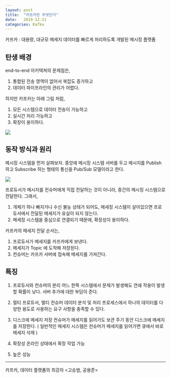 ```yaml
---
layout: post
title:  "카프카란 무엇인가"
date:   2019-12-21
categories: Kafka
---
```


카프카 : 대용량, 대규모 메세지 데이터를 빠르게 처리하도록 개발된 메시징 플랫폼

## 탄생 배경

end-to-end 아키텍쳐의 문제점은,

1. 통합된 전송 영역이 없어서 복잡도 증가하고
2. 데이터 파이프라인의 관리가 어렵다.

하지만 카프카는 아래 그림 처럼,

1. 모든 시스템으로 데이터 전송이 가능하고
2. 실시간 처리 가능하고
3. 확장이 용이하다.

![](/image/kafka_structure.png)

## 동작 방식과 원리

메시징 시스템을 먼저 살펴보자.
중앙에 메시징 시스템 서버를 두고 메시지를 Publish 하고 Subscribe 하는 형태의 통신을 Pub/Sub 모델이라고 한다.

![](/image/message-system-pub-sub.png)

프로듀서가 메시지를 컨슈머에게 직접 전달하는 것이 아니라, 중간의 메시징 시스템으로 전달한다. 그래서,

1. 개체가 하나 빠지거나 수신 불능 상태가 되어도, 메세징 시스템이 살아있으면 프로듀서에서 전달된 메세지가 유실이 되지 않는다.
2. 메세징 시스템을 중심으로 연결되기 때문에, 확장성이 용이하다.

카프카의 메세지 전달 순서는,

1. 프로듀서가 메세지를 카프카에게 보낸다.
2. 메세지가 Topic 에 도착해 저장된다.
3. 컨슈머는 카프카 서버에 접속해 메세지를 가져간다. 

## 특징

1. 프로듀서와 컨슈머의 분리
   어느 한쪽 시스템에서 문제가 발생해도 연쇄 작용이 발생할 확률이 낮다.
   서버 추가에 대한 부담이 준다.

2. 멀티 프로듀서, 멀티 컨슈머
   데이터 분석 및 처리 프로세스에서 하나의 데이터를 다양한 용도로 사용하는 요구 사항을 충족할 수 있다.

3. 디스크에 메세지 저장
   컨슈머가 메세지를 읽어가도 보관 주기 동안 디스크에 메세지를 저장한다.
   ( 일반적인 메세지 시스템은 컨슈머가 메세지를 읽어가면 큐에서 바로 메세지 삭제 )

4. 확장성
   온라인 상태에서 확장 작업 가능

5. 높은 성능

---

카프카, 데이터 플랫폼의 최강자 <고승범, 공용준>